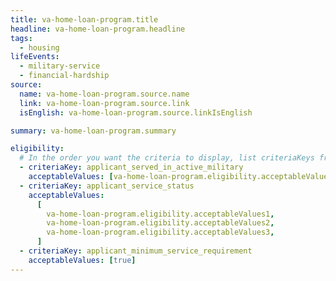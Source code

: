 ```yaml
---
title: va-home-loan-program.title
headline: va-home-loan-program.headline
tags:
  - housing
lifeEvents:
  - military-service
  - financial-hardship
source:
  name: va-home-loan-program.source.name
  link: va-home-loan-program.source.link
  isEnglish: va-home-loan-program.source.linkIsEnglish

summary: va-home-loan-program.summary

eligibility:
  # In the order you want the criteria to display, list criteriaKeys from the csv here, each followed by a comma-separated list of which values indicate eligibility for that criteria. Wrap individual values in quotes if they have inner commas.
  - criteriaKey: applicant_served_in_active_military
    acceptableValues: [va-home-loan-program.eligibility.acceptableValues]
  - criteriaKey: applicant_service_status
    acceptableValues:
      [
        va-home-loan-program.eligibility.acceptableValues1,
        va-home-loan-program.eligibility.acceptableValues2,
        va-home-loan-program.eligibility.acceptableValues3,
      ]
  - criteriaKey: applicant_minimum_service_requirement
    acceptableValues: [true]
---
```

